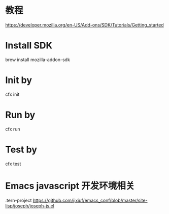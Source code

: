 # 教程
https://developer.mozilla.org/en-US/Add-ons/SDK/Tutorials/Getting_started
# Install SDK
   brew install mozilla-addon-sdk
# Init by 
  cfx init
# Run by
  cfx run
# Test by
cfx test
# Emacs javascript 开发环境相关
  .tern-project
  https://github.com/jixiuf/emacs_conf/blob/master/site-lisp/joseph/joseph-js.el